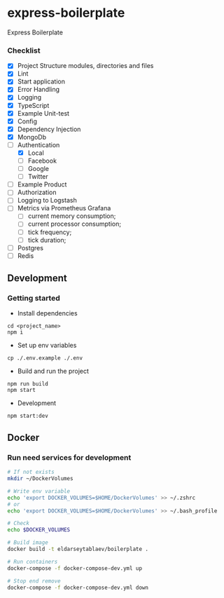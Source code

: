 # express-boilerplate
Express Boilerplate

### Checklist
- [x] Project Structure modules, directories and files
- [x] Lint
- [x] Start application
- [x] Error Handling
- [x] Logging
- [x] TypeScript
- [x] Example Unit-test
- [x] Config
- [x] Dependency Injection
- [x] MongoDb
- [ ] Authentication
    - [x] Local
    - [ ] Facebook
    - [ ] Google
    - [ ] Twitter
- [ ] Example Product
- [ ] Authorization
- [ ] Logging to Logstash
- [ ] Metrics via Prometheus Grafana
    - [ ] current memory consumption;
    - [ ] current processor consumption;
    - [ ] tick frequency;
    - [ ] tick duration;
- [ ] Postgres
- [ ] Redis

## Development

### Getting started
- Install dependencies
```
cd <project_name>
npm i
```

- Set up env variables
```
cp ./.env.example ./.env
```

- Build and run the project
```
npm run build
npm start
```

- Development
```
npm start:dev
```

## Docker
### Run need services for development
```bash
# If not exists
mkdir ~/DockerVolumes

# Write env variable
echo 'export DOCKER_VOLUMES=$HOME/DockerVolumes' >> ~/.zshrc
# or
echo 'export DOCKER_VOLUMES=$HOME/DockerVolumes' >> ~/.bash_profile

# Check
echo $DOCKER_VOLUMES

# Build image
docker build -t eldarseytablaev/boilerplate .

# Run containers
docker-compose -f docker-compose-dev.yml up

# Stop end remove
docker-compose -f docker-compose-dev.yml down
```
